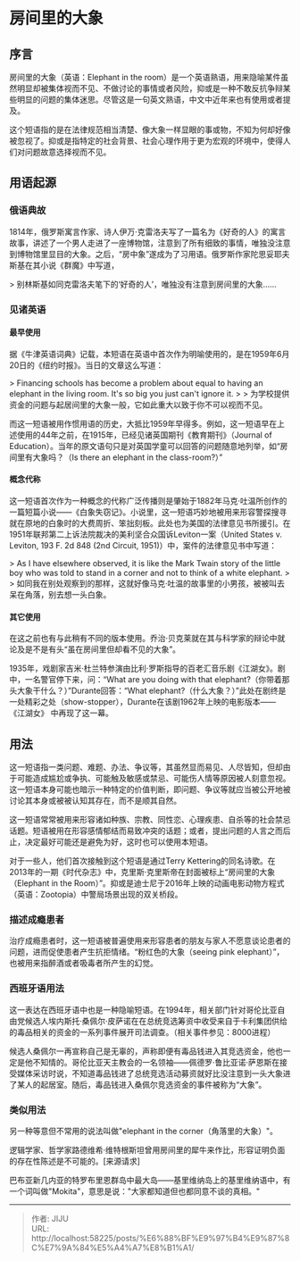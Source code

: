 # 房间里的大象

## 序言

房间里的大象（英语：Elephant in the room）是一个英语熟语，用来隐喻某件虽然明显却被集体视而不见、不做讨论的事情或者风险，抑或是一种不敢反抗争辩某些明显的问题的集体迷思。尽管这是一句英文熟语，中文中近年来也有使用或者提及。

这个短语指的是在法律规范相当清楚、像大象一样显眼的事或物，不知为何却好像被忽视了。抑或是指特定的社会背景、社会心理作用于更为宏观的环境中，使得人们对问题故意选择视而不见。

## 用语起源
### 俄语典故
1814年，俄罗斯寓言作家、诗人伊万·克雷洛夫写了一篇名为《好奇的人》的寓言故事，讲述了一个男人走进了一座博物馆，注意到了所有细致的事情，唯独没注意到博物馆里显目的大象。之后，“房中象”遂成为了习用语。俄罗斯作家陀思妥耶夫斯基在其小说《群魔》中写道，

&gt; 别林斯基如同克雷洛夫笔下的‘好奇的人’，唯独没有注意到房间里的大象……

### 见诸英语
#### 最早使用
据《牛津英语词典》记载，本短语在英语中首次作为明喻使用的，是在1959年6月20日的《纽约时报》。当日的文章这么写道：

&gt; Financing schools has become a problem about equal to having an elephant in the living room. It&#39;s so big you just can&#39;t ignore it.
&gt;
&gt; 为学校提供资金的问题与起居间里的大象一般，它如此重大以致于你不可以视而不见。


而这一短语被用作惯用语的历史，大抵比1959年早得多。例如，这一短语早在上述使用的44年之前，在1915年，已经见诸英国期刊《教育期刊》（Journal of Education）。当年的原文语句只是对英国学童可以回答的问题随意地列举，如“房间里有大象吗？（Is there an elephant in the class-room?）”

#### 概念代称
这一短语首次作为一种概念的代称广泛传播则是肇始于1882年马克·吐温所创作的一篇短篇小说——《白象失窃记》。小说里，这一短语巧妙地被用来形容警探搜寻就在原地的白象时的大费周折、笨拙刻板。此处也为美国的法律意见书所援引。在1951年联邦第二上诉法院裁决的美利坚合众国诉Leviton一案（United States v. Leviton, 193 F. 2d 848 (2nd Circuit, 1951)）中，案件的法律意见书中写道：

&gt; As I have elsewhere observed, it is like the Mark Twain story of the little boy who was told to stand in a corner and not to think of a white elephant.
&gt;
&gt; 如同我在别处观察到的那样，这就好像马克·吐温的故事里的小男孩，被被叫去呆在角落，别去想一头白象。
#### 其它使用
在这之前也有与此稍有不同的版本使用。乔治·贝克莱就在其与科学家的辩论中就论及是不是有头“虽在房间里但却看不见的大象”。

1935年，戏剧家吉米·杜兰特参演由比利·罗斯指导的百老汇音乐剧《江湖女》。剧中，一名警官停下来，问：“What are you doing with that elephant?（你带着那头大象干什么？）”Durante回答：“What elephant?（什么大象？）”此处在剧终是一处精彩之处（show-stopper），Durante在该剧1962年上映的电影版本——《江湖女》 中再现了这一幕。
## 用法
这一短语指一类问题、难题、办法、争议等，其虽然显而易见、人尽皆知，但却由于可能造成尴尬或争执、可能触及敏感或禁忌、可能伤人情等原因被人刻意忽视。这一短语本身可能也暗示一种特定的价值判断，即问题、争议等就应当被公开地被讨论其本身或被被认知其存在，而不是顺其自然。

这一短语常常被用来形容诸如种族、宗教、同性恋、心理疾患、自杀等的社会禁忌话题。短语被用在形容感情郁结而易致冲突的话题；或者，提出问题的人言之而后止，决定最好可能还是避免为好，这时也可以使用本短语。

对于一些人，他们首次接触到这个短语是通过Terry Kettering的同名诗歌。在2013年的一期《时代杂志》中，克里斯·克里斯帝在封面被标上“房间里的大象（Elephant in the Room）”。抑或是迪士尼于2016年上映的动画电影动物方程式（英语：Zootopia）中警局场景出现的双关桥段。

### 描述成瘾患者
治疗成瘾患者时，这一短语被普遍使用来形容患者的朋友与家人不愿意谈论患者的问题，进而促使患者产生抗拒情绪。“粉红色的大象（seeing pink elephant）”，也被用来指醉酒或者吸毒者所产生的幻觉。

### 西班牙语用法
这一表达在西班牙语中也是一种隐喻短语。在1994年，相关部门针对哥伦比亚自由党候选人埃内斯托·桑佩尔·皮萨诺在在总统竞选筹资中收受来自于卡利集团供给的毒品相关的资金的一系列事件展开司法调查。（相关事件参见：8000进程）

候选人桑佩尔一再宣称自己是无辜的，声称即便有毒品钱进入其竞选资金，他也一定是他不知情的。哥伦比亚天主教会的一名领袖——佩德罗·鲁比亚诺·萨恩斯在接受媒体采访时说，不知道毒品钱进了总统竞选活动募资就好比没注意到一头大象进了某人的起居室。随后，毒品钱进入桑佩尔竞选资金的事件被称为“大象”。

### 类似用法
另一种等意但不常用的说法叫做&#34;elephant in the corner（角落里的大象）&#34;。

逻辑学家、哲学家路德维希·维特根斯坦曾用房间里的犀牛来作比，形容证明负面的存在性陈述是不可能的。[来源请求]

巴布亚新几内亚的特罗布里恩群岛中最大岛——基里维纳岛上的基里维纳语中，有一个词叫做&#34;Mokita&#34;，意思是说：&#34;大家都知道但也都同意不谈的真相。&#34;





---

> 作者: JIJU  
> URL: http://localhost:58225/posts/%E6%88%BF%E9%97%B4%E9%87%8C%E7%9A%84%E5%A4%A7%E8%B1%A1/  


